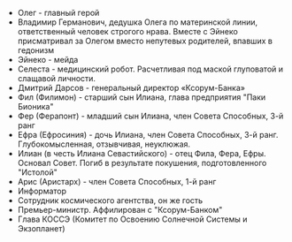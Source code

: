 - Олег - главный герой
- Владимир Германович, дедушка Олега по материнской линии, ответственный человек строгого нрава. Вместе с Эйнеко присматривал за Олегом вместо непутевых родителей, впавших в гедонизм
- Эйнеко - мейда
- Селеста - медицинский робот. Расчетливая под маской глуповатой и слащавой личности.
- Дмитрий Дарсов - генеральный директор «Ксорум-Банка» 
- Фил (Филимон) - старший сын Илиана, глава предприятия "Паки Бионика"
- Фер (Ферапонт) - младший сын Илиана, член Совета Способных, 3-й ранг
- Ефра (Ефросиния) - дочь Илиана, член Совета Способных, 3-й ранг. Глубокомысленная, отзывчивая, неуклюжая.
- Илиан (в честь Илиана Севастийского) - отец Фила, Фера, Ефры. Основал Совет. Погиб в результате покушения, подготовленного "Истолой"
- Арис (Аристарх) - член Совета Способных, 1-й ранг
- Информатор
- Сотрудник космического агентства, он же гость
- Премьер-министр. Аффилирован с "Ксорум-Банком"
- Глава КОССЭ (Комитет по Освоению Солнечной Системы и Экзопланет)
